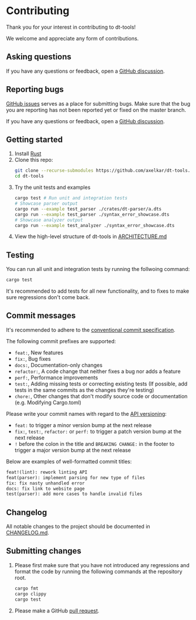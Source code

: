# Contributing

Thank you for your interest in contributing to dt-tools!

We welcome and appreciate any form of contributions.

## Asking questions

If you have any questions or feedback, open a [GitHub discussion](https://github.com/axelkar/dt-tools/discussions).

## Reporting bugs

[GitHub issues](https://github.com/axelkar/dt-tools/issues) serves as a place
for submitting bugs. Make sure that the bug you are reporting has not been
reported yet or fixed on the master branch.

If you have any questions or feedback, open a [GitHub discussion](https://github.com/axelkar/dt-tools/discussions).

## Getting started

1. Install [Rust](https://www.rust-lang.org/learn/get-started)
2. Clone this repo:
   ```sh
   git clone --recurse-submodules https://github.com/axelkar/dt-tools.git dt-tools
   cd dt-tools
   ```
3. Try the unit tests and examples
   ```sh
   cargo test # Run unit and integration tests
   # Showcase parser output
   cargo run --example test_parser ./crates/dt-parser/a.dts
   cargo run --example test_parser ./syntax_error_showcase.dts
   # Showcase analyzer output
   cargo run --example test_analyzer ./syntax_error_showcase.dts
   ```
4. View the high-level structure of dt-tools in [ARCHITECTURE.md](ARCHITECTURE.md)

## Testing

You can run all unit and integration tests by running the follwoing command:
```sh
cargo test
```

It's recommended to add tests for all new functionality, and to fixes to make sure regressions don't come back.

## Commit messages

It's recommended to adhere to the [conventional commit specification](https://www.conventionalcommits.org/en/v1.0.0/).

The following commit prefixes are supported:

- `feat:`, New features
- `fix:`, Bug fixes
- `docs:`, Documentation-only changes
- `refactor:`, A code change that neither fixes a bug nor adds a feature
- `perf:`, Performance improvements
- `test:`, Adding missing tests or correcting existing tests (If possible, add tests in the same commits as the changes they're testing) 
- `chore:`, Other changes that don't modify source code or documentation (e.g. Modifying Cargo.toml)

Please write your commit names with regard to the [API versioning](https://doc.rust-lang.org/cargo/reference/semver.html):

- `feat:` to trigger a minor version bump at the next release
- `fix:`, `test:`, `refactor:` or `perf:` to trigger a patch version bump at the next release
- `!` before the colon in the title and `BREAKING CHANGE:` in the footer  to
  trigger a major version bump at the next release

Below are examples of well-formatted commit titles:

```txt
feat!(lint): rework linting API
feat(parser): implement parsing for new type of files
fix: fix nasty unhandled error
docs: fix link to website page
test(parser): add more cases to handle invalid files
```

## Changelog

All notable changes to the project should be documented in [CHANGELOG.md](CHANGELOG.md).

## Submitting changes

1. Please first make sure that you have not introduced any regressions and format the code by running the following commands at the repository root.
   ```sh
   cargo fmt
   cargo clippy
   cargo test
   ```
2. Please make a GitHub [pull request](https://github.com/axelkar/dt-tools/pulls).
